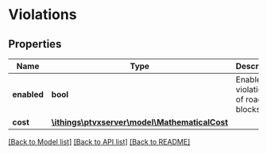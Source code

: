 # Violations

## Properties
Name | Type | Description | Notes
------------ | ------------- | ------------- | -------------
**enabled** | **bool** | Enables violations of road blocks. | [optional] 
**cost** | [**\ithings\ptvxserver\model\MathematicalCost**](MathematicalCost.md) |  | [optional] 

[[Back to Model list]](../../README.md#documentation-for-models) [[Back to API list]](../../README.md#documentation-for-api-endpoints) [[Back to README]](../../README.md)

